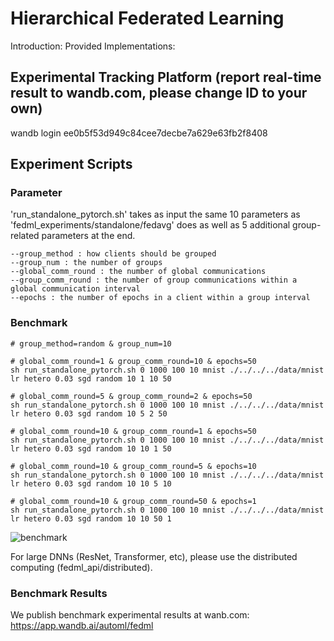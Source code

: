 # Hierarchical Federated Learning
Introduction:
Provided Implementations:

## Experimental Tracking Platform (report real-time result to wandb.com, please change ID to your own)
wandb login ee0b5f53d949c84cee7decbe7a629e63fb2f8408

## Experiment Scripts

### Parameter
'run_standalone_pytorch.sh' takes as input the same 10 parameters as 'fedml_experiments/standalone/fedavg' does as well as 5 additional group-related parameters at the end.
```
--group_method : how clients should be grouped 
--group_num : the number of groups
--global_comm_round : the number of global communications
--group_comm_round : the number of group communications within a global communication interval
--epochs : the number of epochs in a client within a group interval
```

### Benchmark
```
# group_method=random & group_num=10

# global_comm_round=1 & group_comm_round=10 & epochs=50
sh run_standalone_pytorch.sh 0 1000 100 10 mnist ./../../../data/mnist lr hetero 0.03 sgd random 10 1 10 50

# global_comm_round=5 & group_comm_round=2 & epochs=50
sh run_standalone_pytorch.sh 0 1000 100 10 mnist ./../../../data/mnist lr hetero 0.03 sgd random 10 5 2 50

# global_comm_round=10 & group_comm_round=1 & epochs=50
sh run_standalone_pytorch.sh 0 1000 100 10 mnist ./../../../data/mnist lr hetero 0.03 sgd random 10 10 1 50

# global_comm_round=10 & group_comm_round=5 & epochs=10
sh run_standalone_pytorch.sh 0 1000 100 10 mnist ./../../../data/mnist lr hetero 0.03 sgd random 10 10 5 10

# global_comm_round=10 & group_comm_round=50 & epochs=1
sh run_standalone_pytorch.sh 0 1000 100 10 mnist ./../../../data/mnist lr hetero 0.03 sgd random 10 10 50 1
```

![benchmark](/docs/image/hierarchical_fl_benchmark.png)

For large DNNs (ResNet, Transformer, etc), please use the distributed computing (fedml_api/distributed). 



### Benchmark Results
We publish benchmark experimental results at wanb.com: \
https://app.wandb.ai/automl/fedml
